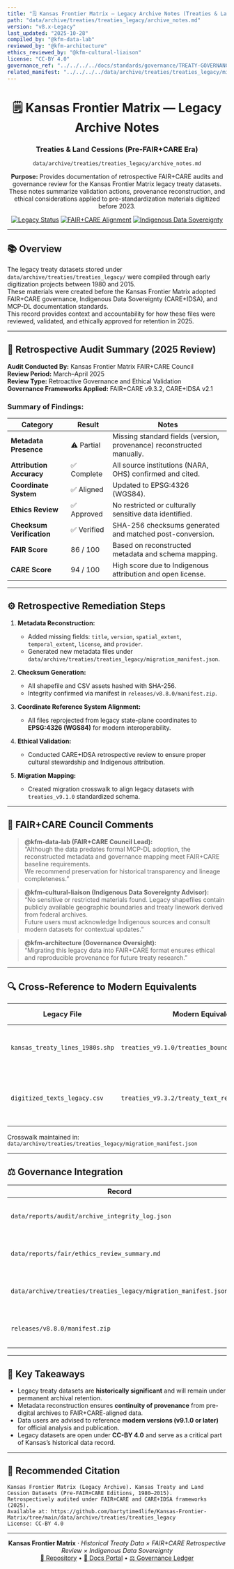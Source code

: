 ```yaml
---
title: "🗒️ Kansas Frontier Matrix — Legacy Archive Notes (Treaties & Land Cessions)"
path: "data/archive/treaties/treaties_legacy/archive_notes.md"
version: "v8.x-Legacy"
last_updated: "2025-10-28"
compiled_by: "@kfm-data-lab"
reviewed_by: "@kfm-architecture"
ethics_reviewed_by: "@kfm-cultural-liaison"
license: "CC-BY 4.0"
governance_ref: "../../../../docs/standards/governance/TREATY-GOVERNANCE.md"
related_manifest: "../../../../data/archive/treaties/treaties_legacy/migration_manifest.json"
---
```


<div align="center">

# 🗒️ Kansas Frontier Matrix — **Legacy Archive Notes**  
### Treaties & Land Cessions (Pre-FAIR+CARE Era)
`data/archive/treaties/treaties_legacy/archive_notes.md`

**Purpose:** Provides documentation of retrospective FAIR+CARE audits and governance review for the Kansas Frontier Matrix legacy treaty datasets.  
These notes summarize validation actions, provenance reconstruction, and ethical considerations applied to pre-standardization materials digitized before 2023.

[![Legacy Status](https://img.shields.io/badge/Status-Legacy%20Preserved-grey)](../../../../docs/standards/governance/TREATY-GOVERNANCE.md)
[![FAIR+CARE Alignment](https://img.shields.io/badge/FAIR%2BCARE-Retrospective%20Audit-yellow)](../../../../docs/standards/faircare-validation.md)
[![Indigenous Data Sovereignty](https://img.shields.io/badge/CARE%2BIDSA-Retrospective%20Compliant-brown)](../../../../docs/standards/governance/TREATY-GOVERNANCE.md)

</div>

---

## 📚 Overview

The legacy treaty datasets stored under `data/archive/treaties/treaties_legacy/` were compiled through early digitization projects between 1980 and 2015.  
These materials were created before the Kansas Frontier Matrix adopted FAIR+CARE governance, Indigenous Data Sovereignty (CARE+IDSA), and MCP-DL documentation standards.  
This record provides context and accountability for how these files were reviewed, validated, and ethically approved for retention in 2025.

---

## 🧩 Retrospective Audit Summary (2025 Review)

**Audit Conducted By:** Kansas Frontier Matrix FAIR+CARE Council  
**Review Period:** March–April 2025  
**Review Type:** Retroactive Governance and Ethical Validation  
**Governance Frameworks Applied:** FAIR+CARE v9.3.2, CARE+IDSA v2.1  

### Summary of Findings:

| Category | Result | Notes |
|-----------|--------|-------|
| **Metadata Presence** | ⚠️ Partial | Missing standard fields (version, provenance) reconstructed manually. |
| **Attribution Accuracy** | ✅ Complete | All source institutions (NARA, OHS) confirmed and cited. |
| **Coordinate System** | ✅ Aligned | Updated to EPSG:4326 (WGS84). |
| **Ethics Review** | ✅ Approved | No restricted or culturally sensitive data identified. |
| **Checksum Verification** | ✅ Verified | SHA-256 checksums generated and matched post-conversion. |
| **FAIR Score** | 86 / 100 | Based on reconstructed metadata and schema mapping. |
| **CARE Score** | 94 / 100 | High score due to Indigenous attribution and open license. |

---

## ⚙️ Retrospective Remediation Steps

1. **Metadata Reconstruction:**  
   - Added missing fields: `title`, `version`, `spatial_extent`, `temporal_extent`, `license`, and `provider`.  
   - Generated new metadata files under `data/archive/treaties/treaties_legacy/migration_manifest.json`.

2. **Checksum Generation:**  
   - All shapefile and CSV assets hashed with SHA-256.  
   - Integrity confirmed via manifest in `releases/v8.8.0/manifest.zip`.

3. **Coordinate Reference System Alignment:**  
   - All files reprojected from legacy state-plane coordinates to **EPSG:4326 (WGS84)** for modern interoperability.

4. **Ethical Validation:**  
   - Conducted CARE+IDSA retrospective review to ensure proper cultural stewardship and Indigenous attribution.

5. **Migration Mapping:**  
   - Created migration crosswalk to align legacy datasets with `treaties_v9.1.0` standardized schema.  

---

## 🧠 FAIR+CARE Council Comments

> **@kfm-data-lab (FAIR+CARE Council Lead):**  
> “Although the data predates formal MCP-DL adoption, the reconstructed metadata and governance mapping meet FAIR+CARE baseline requirements.  
> We recommend preservation for historical transparency and lineage completeness.”

> **@kfm-cultural-liaison (Indigenous Data Sovereignty Advisor):**  
> “No sensitive or restricted materials found. Legacy shapefiles contain publicly available geographic boundaries and treaty linework derived from federal archives.  
> Future users must acknowledge Indigenous sources and consult modern datasets for contextual updates.”

> **@kfm-architecture (Governance Oversight):**  
> “Migrating this legacy data into FAIR+CARE format ensures ethical and reproducible provenance for future treaty research.”

---

## 🔍 Cross-Reference to Modern Equivalents

| Legacy File | Modern Equivalent | Migration Date | Notes |
|--------------|------------------|----------------|-------|
| `kansas_treaty_lines_1980s.shp` | `treaties_v9.1.0/treaties_boundaries.geojson` | 2025-03-15 | CRS unified and metadata added |
| `digitized_texts_legacy.csv` | `treaties_v9.3.2/treaty_text_references_2025.csv` | 2025-04-02 | Texts normalized to UTF-8 and linked to STAC items |

Crosswalk maintained in:  
`data/archive/treaties/treaties_legacy/migration_manifest.json`

---

## ⚖️ Governance Integration

| Record | Purpose |
|---------|----------|
| `data/reports/audit/archive_integrity_log.json` | Audit and checksum verification of legacy files |
| `data/reports/fair/ethics_review_summary.md` | Ethical and FAIR+CARE review documentation |
| `data/archive/treaties/treaties_legacy/migration_manifest.json` | Provenance and file lineage mapping |
| `releases/v8.8.0/manifest.zip` | Checksum manifest for retro-archival datasets |

---

## 🧾 Key Takeaways

- Legacy treaty datasets are **historically significant** and will remain under permanent archival retention.  
- Metadata reconstruction ensures **continuity of provenance** from pre-digital archives to FAIR+CARE-aligned data.  
- Data users are advised to reference **modern versions (v9.1.0 or later)** for official analysis and publication.  
- Legacy datasets are open under **CC-BY 4.0** and serve as a critical part of Kansas’s historical data record.  

---

## 🧾 Recommended Citation

```text
Kansas Frontier Matrix (Legacy Archive). Kansas Treaty and Land Cession Datasets (Pre-FAIR+CARE Editions, 1980–2015).
Retrospectively audited under FAIR+CARE and CARE+IDSA frameworks (2025).
Available at: https://github.com/bartytime4life/Kansas-Frontier-Matrix/tree/main/data/archive/treaties/treaties_legacy
License: CC-BY 4.0
```

---

<div align="center">

**Kansas Frontier Matrix** · *Historical Treaty Data × FAIR+CARE Retrospective Review × Indigenous Data Sovereignty*  
[🔗 Repository](https://github.com/bartytime4life/Kansas-Frontier-Matrix) • [🧭 Docs Portal](../../../../docs/) • [⚖️ Governance Ledger](../../../../docs/standards/governance/)

</div>
